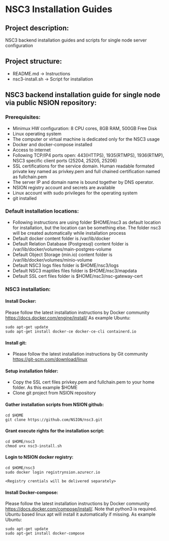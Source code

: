 # NSC3 Installation Guides
## Project description:
NSC3 backend installation guides and scripts for single node server configuration

## Project structure:

- README.md -> Instructions
- nsc3-install.sh -> Script for installation

## NSC3 backend installation guide for single node via public NSION repository:
### Prerequisites:
- Minimux HW configuration: 8 CPU cores, 8GB RAM, 500GB Free Disk
- Linux operating system
- The computer or virtual machine is dedicated only for the NSC3 usage
- Docker and docker-compose installed
- Access to internet
- Following TCP/IP4 ports open: 443(HTTPS), 1935(RTMPS), 1936(RTMP), NSC3 specific client ports (25204, 25205, 25206)
- SSL certifications for the service domain. Human readable formated private key named as privkey.pem and full chained certification named as fullchain.pem
- The server IP and domain name is bound together by DNS operator. 
- NSION registry account and secrets are available
- Linux account with sudo privileges for the operating system
- git installed 

### Default installation locations:

- Following instructions are using folder $HOME/nsc3 as default location for installation, but the location can be something else. The folder nsc3 will be created automatically while installation process
- Default docker content folder is /var/lib/docker
- Default Relation Database (Postgresql) content folder is /var/lib/docker/volumes/main-postgres-volume
- Default Object Storage (min.io) content folder is /var/lib/docker/volumes/minio-volume
- Default NSC3 logs files folder is $HOME/nsc3/logs
- Default NSC3 maptiles files folder is $HOME/nsc3/mapdata
- Default SSL cert files folder is $HOME/nsc3/nsc-gateway-cert

### NSC3 installation:
#### Install Docker:
Please follow the latest installation instructions by Docker community https://docs.docker.com/engine/install/ 
As example Ubuntu:

    sudo apt-get update
    sudo apt-get install docker-ce docker-ce-cli containerd.io

#### Install git:

- Please follow the latest installation instructions by Git community https://git-scm.com/download/linux


#### Setup installation folder:

- Copy the SSL cert files privkey.pem and fullchain.pem to your home folder. As this example $HOME 
- Clone git project from NSION repository

#### Gather installation scripts from NSION github:

    cd $HOME
    git clone https://github.com/NSION/nsc3.git
    
#### Grant execute rights for the installation script:

    cd $HOME/nsc3
    chmod u+x nsc3-install.sh
    
#### Login to NSION docker registry:

    cd $HOME/nsc3
    sudo docker login registrynsion.azurecr.io
    
    <Registry crentials will be delivered separately>
        
#### Install Docker-compose:

Please follow the latest installation instructions by Docker community https://docs.docker.com/compose/install/. Note that python3 is required. Ubuntu based linux apt will install it automatically if missing.
As example Ubuntu:

    sudo apt-get update
    sudo apt-get install docker-compose




